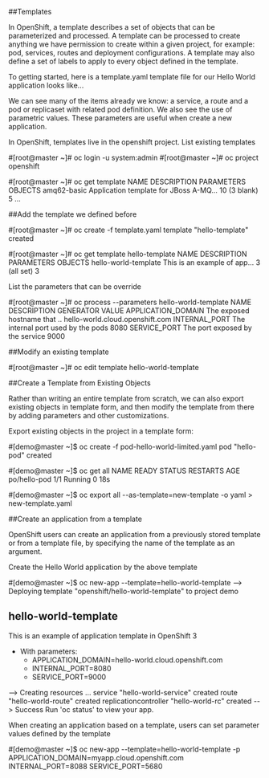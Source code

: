 ##Templates

In OpenShift, a template describes a set of objects that can be parameterized and processed. A template can be processed to create anything we have permission to create within a given project, for example: pod, services, routes and deployment configurations. A template may also define a set of labels to apply to every object defined in the template.

To getting started, here is a template.yaml template file for our Hello World application looks like...

We can see many of the items already we know: a service, a route and a pod or replicaset with related pod definition. We also see the use of parametric values. These parameters are useful when create a new application.

In OpenShift, templates live in the openshift project. List existing templates

#[root@master ~]# oc login -u system:admin
#[root@master ~]# oc project openshift

#[root@master ~]# oc get template 
NAME DESCRIPTION PARAMETERS OBJECTS amq62-basic Application template for JBoss A-MQ... 10 (3 blank) 5 ...

##Add the template we defined before

#[root@master ~]# oc create -f template.yaml 
template "hello-template" created

#[root@master ~]# oc get template hello-template NAME DESCRIPTION PARAMETERS OBJECTS hello-world-template This is an example of app... 3 (all set) 3

List the parameters that can be override

#[root@master ~]# oc process --parameters hello-world-template NAME DESCRIPTION GENERATOR VALUE APPLICATION_DOMAIN The exposed hostname that .. hello-world.cloud.openshift.com INTERNAL_PORT The internal port used by the pods 8080 SERVICE_PORT The port exposed by the service 9000

##Modify an existing template

#[root@master ~]# oc edit template hello-world-template

##Create a Template from Existing Objects

Rather than writing an entire template from scratch, we can also export existing objects in template form, and then modify the template from there by adding parameters and other customizations.

Export existing objects in the project in a template form:

#[demo@master ~]$ oc create -f pod-hello-world-limited.yaml pod "hello-pod" created

#[demo@master ~]$ oc get all NAME READY STATUS RESTARTS AGE po/hello-pod 1/1 Running 0 18s

#[demo@master ~]$ oc export all --as-template=new-template -o yaml > new-template.yaml

##Create an application from a template

OpenShift users can create an application from a previously stored template or from a template file, by specifying the name of the template as an argument.

Create the Hello World application by the above template

#[demo@master ~]$ oc new-app --template=hello-world-template --> Deploying template "openshift/hello-world-template" to project demo

 hello-world-template
 ---------
 This is an example of application template in OpenShift 3

 * With parameters:
    * APPLICATION_DOMAIN=hello-world.cloud.openshift.com
    * INTERNAL_PORT=8080
    * SERVICE_PORT=9000

--> Creating resources ... service "hello-world-service" created route "hello-world-route" created replicationcontroller "hello-world-rc" created --> Success Run 'oc status' to view your app.

When creating an application based on a template, users can set parameter values defined by the template

#[demo@master ~]$ oc new-app --template=hello-world-template -p
APPLICATION_DOMAIN=myapp.cloud.openshift.com
INTERNAL_PORT=8088
SERVICE_PORT=5680
